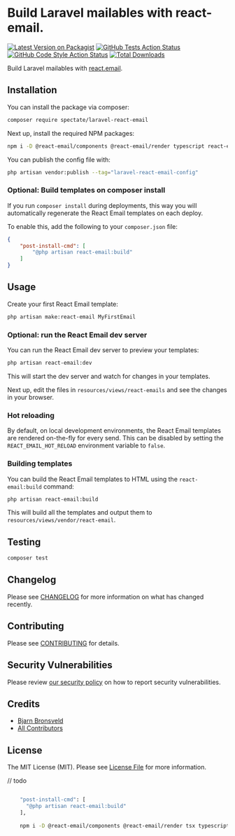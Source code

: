 # Build Laravel mailables with react-email.

[![Latest Version on Packagist](https://img.shields.io/packagist/v/spectate/laravel-react-email.svg?style=flat-square)](https://packagist.org/packages/spectate/laravel-react-email)
[![GitHub Tests Action Status](https://img.shields.io/github/actions/workflow/status/spectate/laravel-react-email/run-tests.yml?branch=main&label=tests&style=flat-square)](https://github.com/spectate/laravel-react-email/actions?query=workflow%3Arun-tests+branch%3Amain)
[![GitHub Code Style Action Status](https://img.shields.io/github/actions/workflow/status/spectate/laravel-react-email/fix-php-code-style-issues.yml?branch=main&label=code%20style&style=flat-square)](https://github.com/spectate/laravel-react-email/actions?query=workflow%3A"Fix+PHP+code+style+issues"+branch%3Amain)
[![Total Downloads](https://img.shields.io/packagist/dt/spectate/laravel-react-email.svg?style=flat-square)](https://packagist.org/packages/spectate/laravel-react-email)

Build Laravel mailables with [react.email](https://react.email/).

## Installation

You can install the package via composer:

```bash
composer require spectate/laravel-react-email
```

Next up, install the required NPM packages:

```bash
npm i -D @react-email/components @react-email/render typescript react-email @types/react @types/node
```

You can publish the config file with:

```bash
php artisan vendor:publish --tag="laravel-react-email-config"
```

### Optional: Build templates on composer install

If you run `composer install` during deployments, this way you will automatically regenerate the React Email templates on each deploy.

To enable this, add the following to your `composer.json` file:

```json
{
    "post-install-cmd": [
        "@php artisan react-email:build"
    ]
}
```

## Usage

Create your first React Email template:

```bash
php artisan make:react-email MyFirstEmail
```

### Optional: run the React Email dev server

You can run the React Email dev server to preview your templates:

```bash
php artisan react-email:dev
```

This will start the dev server and watch for changes in your templates.

Next up, edit the files in `resources/views/react-emails` and see the changes in your browser.

### Hot reloading

By default, on local development environments, the React Email templates are rendered on-the-fly for every send. This can be disabled by setting the `REACT_EMAIL_HOT_RELOAD` environment variable to `false`.

### Building templates

You can build the React Email templates to HTML using the `react-email:build` command:

```bash
php artisan react-email:build
```

This will build all the templates and output them to `resources/views/vendor/react-email`.

## Testing

```bash
composer test
```

## Changelog

Please see [CHANGELOG](CHANGELOG.md) for more information on what has changed recently.

## Contributing

Please see [CONTRIBUTING](CONTRIBUTING.md) for details.

## Security Vulnerabilities

Please review [our security policy](../../security/policy) on how to report security vulnerabilities.

## Credits

- [Bjarn Bronsveld](https://github.com/14638441+bjarn)
- [All Contributors](../../contributors)

## License

The MIT License (MIT). Please see [License File](LICENSE.md) for more information.

// todo

```bash

    "post-install-cmd": [
      "@php artisan react-email:build"
    ],
    
    npm i -D @react-email/components @react-email/render tsx typescript react-email @types/react @types/node
```

